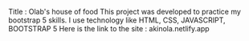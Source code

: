Title : Olab's house of food
This project was developed to practice my bootstrap 5 skills. 
I use technology like HTML, CSS, JAVASCRIPT, BOOTSTRAP 5
Here is the link to the site : akinola.netlify.app
